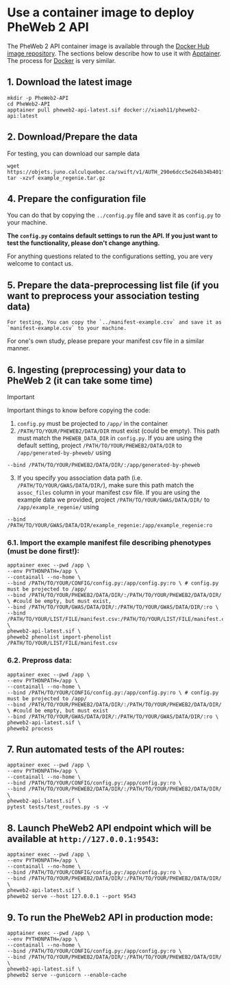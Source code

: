 # Use a container image to deploy PheWeb 2 API

The PheWeb 2 API container image is available through the [Docker Hub image repository](https://hub.docker.com/r/xiaoh11/pheweb2-api).
The sections below describe how to use it with [Apptainer](https://apptainer.org/). The process for [Docker](https://www.docker.com/) is very similar.

## 1. Download the latest image
   ```
   mkdir -p PheWeb2-API
   cd PheWeb2-API
   apptainer pull pheweb2-api-latest.sif docker://xiaoh11/pheweb2-api:latest
   ```

## 2. Download/Prepare the data

For testing, you can download our sample data
   ```
   wget https://objets.juno.calculquebec.ca/swift/v1/AUTH_290e6dcc5e264b34b401f54358bd4c54/pheweb_example_data/example_regenie.tar.gz
   tar -xzvf example_regenie.tar.gz
   ```

## 4. Prepare the configuration file 

   You can do that by copying the `../config.py` file and save it as `config.py` to your machine.

   **The `config.py` contains default settings to run the API. If you just want to test the functionality, please don't change anything.** 
   
   For anything questions related to the configurations setting, you are very welcome to contact us.

## 5. Prepare the data-preprocessing list file (if you want to preprocess your association testing data) 

    For testing, You can copy the `../manifest-example.csv` and save it as `manifest-example.csv` to your machine.

   For one's own study, please prepare your manifest csv file in a similar manner.

## 6. Ingesting (preprocessing) your data to PheWeb 2 (it can take some time)

> [!IMPORTANT]
> Important things to know before copying the code: 
> 1. `config.py` must be projected to `/app/` in the container
> 2. `/PATH/TO/YOUR/PHEWEB2/DATA/DIR` must exist (could be empty). This path must match the `PHEWEB_DATA_DIR` in `config.py`. If you are using the default setting, project `/PATH/TO/YOUR/PHEWEB2/DATA/DIR` to `/app/generated-by-pheweb/` using
>```
>--bind /PATH/TO/YOUR/PHEWEB2/DATA/DIR/:/app/generated-by-pheweb
>```
>3. If you specify you association data path (i.e. `/PATH/TO/YOUR/GWAS/DATA/DIR/`), make sure this path match the `assoc_files` column in your manifest csv file. If you are using the example data we provided, project `/PATH/TO/YOUR/GWAS/DATA/DIR/` to `/app/example_regenie/` using
>```
>--bind /PATH/TO/YOUR/GWAS/DATA/DIR/example_regenie:/app/example_regenie:ro
>```


### 6.1. Import the example manifest file describing phenotypes (**must be done first!**):
   ```
   apptainer exec --pwd /app \
   --env PYTHONPATH=/app \
   --containall --no-home \
   --bind /PATH/TO/YOUR/CONFIG/config.py:/app/config.py:ro \ # config.py must be projected to /app/
   --bind /PATH/TO/YOUR/PHEWEB2/DATA/DIR/:/PATH/TO/YOUR/PHEWEB2/DATA/DIR/ \ #could be empty, but must exist, 
   --bind /PATH/TO/YOUR/GWAS/DATA/DIR/:/PATH/TO/YOUR/GWAS/DATA/DIR/:ro \
   --bind /PATH/TO/YOUR/LIST/FILE/manifest.csv:/PATH/TO/YOUR/LIST/FILE/manifest.csv:ro \
   pheweb2-api-latest.sif \
   pheweb2 phenolist import-phenolist /PATH/TO/YOUR/LIST/FILE/manifest.csv
   ```

### 6.2. Prepross data:
   
   ```
   apptainer exec --pwd /app \
   --env PYTHONPATH=/app \
   --containall --no-home \
   --bind /PATH/TO/YOUR/CONFIG/config.py:/app/config.py:ro \ # config.py must be projected to /app/
   --bind /PATH/TO/YOUR/PHEWEB2/DATA/DIR/:/PATH/TO/YOUR/PHEWEB2/DATA/DIR/ \ #could be empty, but must exist
   --bind /PATH/TO/YOUR/GWAS/DATA/DIR/:/PATH/TO/YOUR/GWAS/DATA/DIR/:ro \
   pheweb2-api-latest.sif \
   pheweb2 process
   ```

## 7. Run automated tests of the API routes:
   ```
   apptainer exec --pwd /app \
   --env PYTHONPATH=/app \
   --containall --no-home \
   --bind /PATH/TO/YOUR/CONFIG/config.py:/app/config.py:ro \
   --bind /PATH/TO/YOUR/PHEWEB2/DATA/DIR/:/PATH/TO/YOUR/PHEWEB2/DATA/DIR/ \
   pheweb2-api-latest.sif \
   pytest tests/test_routes.py -s -v
   ```

## 8. Launch PheWeb2 API endpoint which will be available at `http://127.0.0.1:9543`:
   ```
   apptainer exec --pwd /app \
   --env PYTHONPATH=/app \
   --containall --no-home \
   --bind /PATH/TO/YOUR/CONFIG/config.py:/app/config.py:ro \
   --bind /PATH/TO/YOUR/PHEWEB2/DATA/DIR/:/PATH/TO/YOUR/PHEWEB2/DATA/DIR/ \
   pheweb2-api-latest.sif \
   pheweb2 serve --host 127.0.0.1 --port 9543
   ```

## 9. To run the PheWeb2 API in production mode:
   ```
   apptainer exec --pwd /app \
   --env PYTHONPATH=/app \
   --containall --no-home \
   --bind /PATH/TO/YOUR/CONFIG/config.py:/app/config.py:ro \
   --bind /PATH/TO/YOUR/PHEWEB2/DATA/DIR/:/PATH/TO/YOUR/PHEWEB2/DATA/DIR/ \
   pheweb2-api-latest.sif \
   pheweb2 serve --gunicorn --enable-cache
   ```
